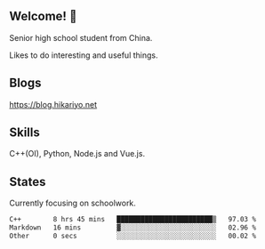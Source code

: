 ## Welcome! 👋

Senior high school student from China.

Likes to do interesting and useful things.

## Blogs

https://blog.hikariyo.net

## Skills

C++(OI), Python, Node.js and Vue.js.

## States

Currently focusing on schoolwork.

<!--START_SECTION:waka-->

```txt
C++        8 hrs 45 mins   ████████████████████████▒   97.03 %
Markdown   16 mins         ▓░░░░░░░░░░░░░░░░░░░░░░░░   02.96 %
Other      0 secs          ░░░░░░░░░░░░░░░░░░░░░░░░░   00.02 %
```

<!--END_SECTION:waka-->

